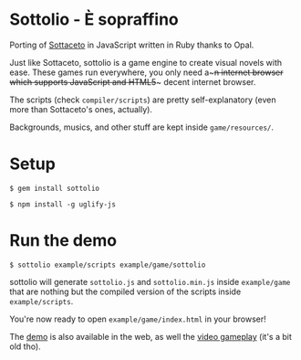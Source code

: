 Sottolio - È sopraffino
========================
Porting of [Sottaceto](https://github.com/RoxasShadow/Sottaceto) in JavaScript written in Ruby thanks to Opal.

Just like Sottaceto, sottolio is a game engine to create visual novels with ease. These games run everywhere, you only need a~~~n internet browser which supports JavaScript and HTML5~~~ decent internet browser.

The scripts (check `compiler/scripts`) are pretty self-explanatory (even more than Sottaceto's ones, actually).

Backgrounds, musics, and other stuff are kept inside `game/resources/`.

Setup
=====
`$ gem install sottolio`

`$ npm install -g uglify-js`

Run the demo
============
`$ sottolio example/scripts example/game/sottolio`


sottolio will generate `sottolio.js` and `sottolio.min.js` inside `example/game` that are nothing but the compiled version of the scripts inside `example/scripts`.

You're now ready to open `example/game/index.html` in your browser!

The [demo](http://www.giovannicapuano.net/sottolio/) is also available in the web, as well the [video gameplay](http://www.youtube.com/watch?v=djV_Z5OeBmg&feature=youtu.be) (it's a bit old tho).
